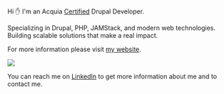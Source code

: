 Hi ✋ I'm an Acquia [Certified](https://certification.acquia.com/?fname=Emircan&lname=ERKUL) Drupal Developer.

Specializing in Drupal, PHP, JAMStack, and modern web technologies. Building scalable solutions that make a real impact.

For more information please visit [my website](https://emircanerkul.com/).

<img src="https://github-readme-stats.vercel.app/api?username=emircanerkul&show_icons=true&count_private=true&theme=dark" />

You can reach me on [LinkedIn](https://www.linkedin.com/in/emircanerkul/) to get more information about me and to contact me.
